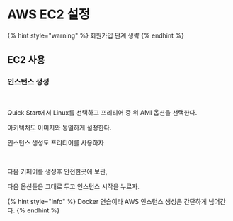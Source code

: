 # AWS EC2 설정

{% hint style="warning" %}
회원가입 단계 생략
{% endhint %}

## EC2 사용



### 인스턴스 생성

<figure><img src="../.gitbook/assets/스크린샷 2024-02-11 시간 21.40.30.png" alt=""><figcaption></figcaption></figure>

Quick Start에서 Linux를 선택하고 프리티어 중 위 AMI 옵션을 선택한다.

아키텍처도 이미지와 동일하게 설정한다.



인스턴스 생성도 프리티어를 사용하자

<figure><img src="../.gitbook/assets/스크린샷 2024-02-11 시간 21.44.06.png" alt=""><figcaption></figcaption></figure>

다음 키페어를 생성후 안전한곳에 보관,



다음 옵션들은 그대로 두고 인스턴스 시작을 누르자.



{% hint style="info" %}
Docker 연습이라 AWS 인스턴스 생성은 간단하게 넘어간다.
{% endhint %}

